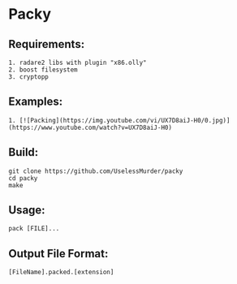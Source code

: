 # Packy

## 

## Requirements:
    
    1. radare2 libs with plugin "x86.olly"
    2. boost filesystem
    3. cryptopp

## Examples:

    1. [![Packing](https://img.youtube.com/vi/UX7D8aiJ-H0/0.jpg)](https://www.youtube.com/watch?v=UX7D8aiJ-H0)

## Build:

    git clone https://github.com/UselessMurder/packy
    cd packy
    make
    
## Usage:

    pack [FILE]...
    
## Output File Format:

    [FileName].packed.[extension]
